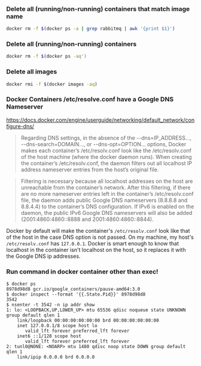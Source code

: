 ### Delete all (running/non-running) containers that match image name
```bash
docker rm -f $(docker ps -a | grep rabbitmq | awk '{print $1}')
```

### Delete all (running/non-running) containers
```bash
docker rm -f $(docker ps -aq')
```

### Delete all images
```bash
docker rmi -f $(docker images -aq)
```

### Docker Containers /etc/resolve.conf have a Google DNS Nameserver
https://docs.docker.com/engine/userguide/networking/default_network/configure-dns/

> Regarding DNS settings, in the absence of the --dns=IP_ADDRESS..., --dns-search=DOMAIN..., or --dns-opt=OPTION... options, Docker makes each container’s /etc/resolv.conf look like the /etc/resolv.conf of the host machine (where the docker daemon runs). When creating the container’s /etc/resolv.conf, the daemon filters out all localhost IP address nameserver entries from the host’s original file.

> Filtering is necessary because all localhost addresses on the host are unreachable from the container’s network. After this filtering, if there are no more nameserver entries left in the container’s /etc/resolv.conf file, the daemon adds public Google DNS nameservers (8.8.8.8 and 8.8.4.4) to the container’s DNS configuration. If IPv6 is enabled on the daemon, the public IPv6 Google DNS nameservers will also be added (2001:4860:4860::8888 and 2001:4860:4860::8844).

Docker by default will make the container's `/etc/resolv.conf` look like that of the host in the case DNS option is not passed. On my machine, my host's `/etc/resolv.conf` has `127.0.0.1`. Docker is smart enough to know that localhost in the container isn't localhost on the host, so it replaces it with the Google DNS ip addresses.

### Run command in docker container other than exec!
```
$ docker ps
8978d98d8 gcr.io/google_containers/pause-amd64:3.0
$ docker inspect --format '{{.State.Pid}}' 8978d98d8
3542
$ nsenter -t 3542 -n ip addr show
1: lo: <LOOPBACK,UP,LOWER_UP> mtu 65536 qdisc noqueue state UNKNOWN group default qlen 1
    link/loopback 00:00:00:00:00:00 brd 00:00:00:00:00:00
    inet 127.0.0.1/8 scope host lo
       valid_lft forever preferred_lft forever
    inet6 ::1/128 scope host
       valid_lft forever preferred_lft forever
2: tunl0@NONE: <NOARP> mtu 1480 qdisc noop state DOWN group default qlen 1
    link/ipip 0.0.0.0 brd 0.0.0.0
```

